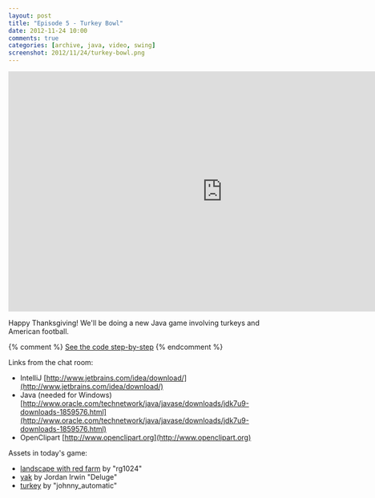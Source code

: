 ```yaml
---
layout: post
title: "Episode 5 - Turkey Bowl"
date: 2012-11-24 10:00
comments: true
categories: [archive, java, video, swing]
screenshot: 2012/11/24/turkey-bowl.png
---
```


<iframe width="853" height="480" src="http://www.youtube.com/embed/NTpAjlpKd5U?vq=hd720" frameborder="0" allowfullscreen></iframe>

Happy Thanksgiving!  We'll be doing a new Java game involving turkeys and American football.

{% comment %}
<a href="https://github.com/buildsomethingawesome/121110-bouncing-babies/commits/master">See the code step-by-step</a>
{% endcomment %}

Links from the chat room:

* IntelliJ  [http://www.jetbrains.com/idea/download/](http://www.jetbrains.com/idea/download/)
* Java (needed for Windows)  [http://www.oracle.com/technetwork/java/javase/downloads/jdk7u9-downloads-1859576.html](http://www.oracle.com/technetwork/java/javase/downloads/jdk7u9-downloads-1859576.html)
* OpenClipart  [http://www.openclipart.org](http://www.openclipart.org)

Assets in today's game:

* [landscape with red farm](http://openclipart.org/detail/31861/landscape-with-red-farm-by-rg1024) by "rg1024"
* [yak](http://openclipart.org/detail/105703/yak-by-deluge-105703) by Jordan Irwin "Deluge"
* [turkey](http://openclipart.org/detail/1252/turkey-by-johnny_automatic-1252) by "johnny_automatic"